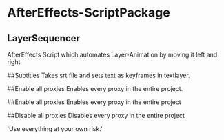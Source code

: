 # AfterEffects-ScriptPackage

## LayerSequencer
AfterEffects Script which automates Layer-Animation by moving it left and right

##Subtitles
Takes srt file and sets text as keyframes in textlayer.

##Enable all proxies
Enables every proxy in the entire project.

##Enable all proxies
Enables every proxy in the entire project

##Disable all proxies
Disables every proxy in the entire project


'Use everything at your own risk.'
